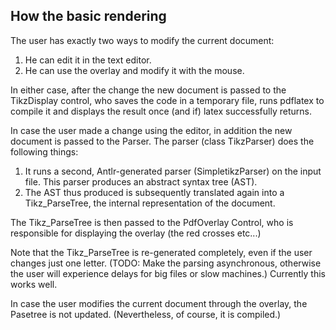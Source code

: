 ## How the basic rendering ##

The user has exactly two ways to modify the current document:
  1. He can edit it in the text editor.
  1. He can use the overlay and modify it with the mouse.

In either case, after the change the new document is passed to the TikzDisplay control, who saves the code in a temporary file, runs pdflatex to compile it and displays the result once (and if) latex successfully returns.

In case the user made a change using the editor, in addition the new document is passed to the Parser. The parser (class TikzParser) does the following things:
  1. It runs a second, Antlr-generated parser (SimpletikzParser) on the input file. This parser produces an abstract syntax tree (AST).
  1. The AST thus produced is subsequently translated again into a Tikz\_ParseTree, the internal representation of the document.

The Tikz\_ParseTree is then passed to the PdfOverlay Control, who is responsible for displaying the overlay (the red crosses etc...)

Note that the Tikz\_ParseTree is re-generated completely, even if the user changes just one letter. (TODO: Make the parsing asynchronous, otherwise the user will experience delays for big files or slow machines.)
Currently this works well.

In case the user modifies the current document through the overlay, the Pasetree is not updated. (Nevertheless, of course, it is compiled.)